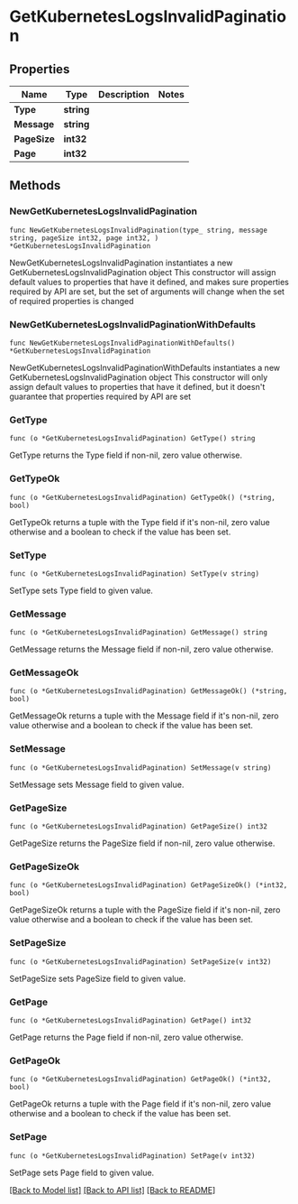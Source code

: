 # GetKubernetesLogsInvalidPagination

## Properties

Name | Type | Description | Notes
------------ | ------------- | ------------- | -------------
**Type** | **string** |  | 
**Message** | **string** |  | 
**PageSize** | **int32** |  | 
**Page** | **int32** |  | 

## Methods

### NewGetKubernetesLogsInvalidPagination

`func NewGetKubernetesLogsInvalidPagination(type_ string, message string, pageSize int32, page int32, ) *GetKubernetesLogsInvalidPagination`

NewGetKubernetesLogsInvalidPagination instantiates a new GetKubernetesLogsInvalidPagination object
This constructor will assign default values to properties that have it defined,
and makes sure properties required by API are set, but the set of arguments
will change when the set of required properties is changed

### NewGetKubernetesLogsInvalidPaginationWithDefaults

`func NewGetKubernetesLogsInvalidPaginationWithDefaults() *GetKubernetesLogsInvalidPagination`

NewGetKubernetesLogsInvalidPaginationWithDefaults instantiates a new GetKubernetesLogsInvalidPagination object
This constructor will only assign default values to properties that have it defined,
but it doesn't guarantee that properties required by API are set

### GetType

`func (o *GetKubernetesLogsInvalidPagination) GetType() string`

GetType returns the Type field if non-nil, zero value otherwise.

### GetTypeOk

`func (o *GetKubernetesLogsInvalidPagination) GetTypeOk() (*string, bool)`

GetTypeOk returns a tuple with the Type field if it's non-nil, zero value otherwise
and a boolean to check if the value has been set.

### SetType

`func (o *GetKubernetesLogsInvalidPagination) SetType(v string)`

SetType sets Type field to given value.


### GetMessage

`func (o *GetKubernetesLogsInvalidPagination) GetMessage() string`

GetMessage returns the Message field if non-nil, zero value otherwise.

### GetMessageOk

`func (o *GetKubernetesLogsInvalidPagination) GetMessageOk() (*string, bool)`

GetMessageOk returns a tuple with the Message field if it's non-nil, zero value otherwise
and a boolean to check if the value has been set.

### SetMessage

`func (o *GetKubernetesLogsInvalidPagination) SetMessage(v string)`

SetMessage sets Message field to given value.


### GetPageSize

`func (o *GetKubernetesLogsInvalidPagination) GetPageSize() int32`

GetPageSize returns the PageSize field if non-nil, zero value otherwise.

### GetPageSizeOk

`func (o *GetKubernetesLogsInvalidPagination) GetPageSizeOk() (*int32, bool)`

GetPageSizeOk returns a tuple with the PageSize field if it's non-nil, zero value otherwise
and a boolean to check if the value has been set.

### SetPageSize

`func (o *GetKubernetesLogsInvalidPagination) SetPageSize(v int32)`

SetPageSize sets PageSize field to given value.


### GetPage

`func (o *GetKubernetesLogsInvalidPagination) GetPage() int32`

GetPage returns the Page field if non-nil, zero value otherwise.

### GetPageOk

`func (o *GetKubernetesLogsInvalidPagination) GetPageOk() (*int32, bool)`

GetPageOk returns a tuple with the Page field if it's non-nil, zero value otherwise
and a boolean to check if the value has been set.

### SetPage

`func (o *GetKubernetesLogsInvalidPagination) SetPage(v int32)`

SetPage sets Page field to given value.



[[Back to Model list]](../README.md#documentation-for-models) [[Back to API list]](../README.md#documentation-for-api-endpoints) [[Back to README]](../README.md)


